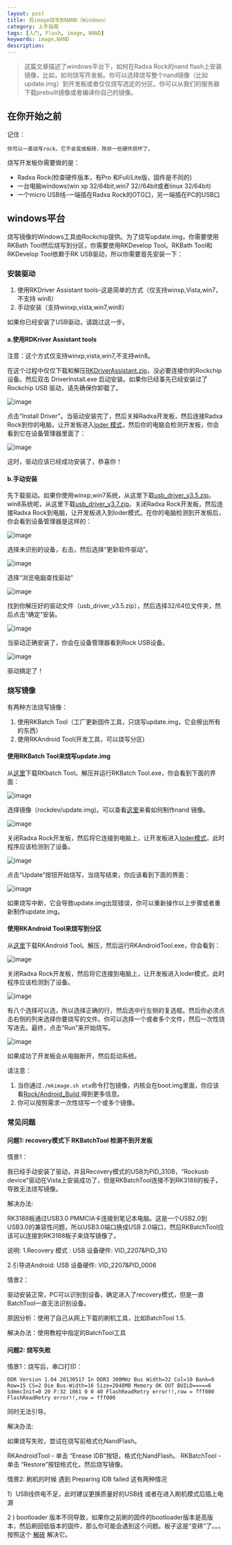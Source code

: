 ```yaml
---
layout: post
title: 将image烧写到NAND（Windows）
category: 上手指南
tags: [入门, Flash, image, NAND]
keywords: image,NAND
description: 
---
```


>这篇文章描述了windows平台下，如何在Radxa Rock的nand flash上安装镜像，比如，如何烧写开发板。你可以选择烧写整个nand镜像（比如update.img）到开发板或者仅仅烧写选定的分区。你可以从我们的服务器下载prebuilt镜像或者编译你自己的镜像。

##  在你开始之前

记住：

```
你可以一直烧写rock，它不会变成板砖，除非一些硬件损坏了。
```

烧写开发板你需要做的是：

- Radxa Rock(检查硬件版本，有Pro 和Full/Lite版，固件是不同的)
- 一台电脑windows(win xp 32/64bit,win7 32//64bit或者linux 32/64bit)
- 一个micro USB线-一端插在Radxa Rock的OTG口，另一端插在PC的USB口

## windows平台

烧写镜像的Windows工具由Rockchip提供。为了烧写update.img，你需要使用RKBath Tool然后烧写到分区，你需要使用RKDevelop Tool。RKBath Tool和RKDevelop Tool依赖于RK USB驱动，所以你需要首先安装一下：

### 安装驱动

1. 使用RKDriver Assistant tools-这是简单的方式（仅支持winxp,Vista,win7，不支持 win8）
2. 手动安装（支持winxp,vista,win7,win8）

如果你已经安装了USB驱动，请跳过这一步。

#### a.使用RDKriver Assistant tools

注意：这个方式仅支持winxp,vista,win7,不支持win8。

在这个过程中仅仅下载和解压[RKDriverAssistant.zip](http://dl.radxa.com/rock/tools/windows/RK_DriverAssitant.zip)，没必要连接你的Rockchip设备。然后双击 DriverInstall.exe 启动安装。如果你已经事先已经安装过了Rockchip USB 驱动，请先确保你卸载了。

![image](http://radxa.com/mw/images/b/ba/RK_Driver_Assistant_Install_Uninstall.jpg)

点击“Install Driver”。当驱动安装完了，然后关掉Radxa开发板，然后连接Radxa Rock到你的电脑，让开发板进入[loder 模式](http://radxa.com/Rock/Loader_mode)，然后你的电脑会检测开发板，你会看到它在设备管理器里面了：

![image](http://radxa.com/mw/images/2/2a/RK_Driver_Assistant_Install_Usb_driver.png)

这时，驱动应该已经成功安装了，恭喜你！

#### b.手动安装

先下载驱动。如果你使用winxp,win7系统，从这里下载[usb_driver_v3.5.zip](http://dl.radxa.com/rock/tools/windows/usb_driver_v3.5.zip)。 win8系统呢，从这里下载[usb_driver_v3.7.zip](http://dl.radxa.com/rock/tools/windows/Rockusb%20Driver%20v3.7.zip)。关闭Radxa Rock开发板，然后连接Radxa Rock到电脑，让开发板进入到loder模式。在你的电脑检测到开发板后，你会看到设备管理器是这样的：

![image](http://radxa.com/mw/images/4/44/Flash_image_1.jpg)

选择未识别的设备，右击，然后选择“更新软件驱动”。

![image](http://radxa.com/mw/images/a/a5/Flash_image_2.jpg)

选择“浏览电脑查找驱动”

![image](http://radxa.com/mw/images/4/43/Flash_image_2.5.jpg)

找到你解压好的驱动文件（usb_driver_v3.5.zip），然后选择32/64位文件夹，然后点击“确定”安装。

![image](http://radxa.com/mw/images/e/e9/Flash_image_3.jpg)

当驱动正确安装了，你会在设备管理器看到Rock USB设备。

![image](http://radxa.com/mw/images/6/66/Flash_image_6.jpg)

驱动搞定了！

### 烧写镜像

有两种方法烧写镜像：

1. 使用RKBatch Tool（工厂更新固件工具，只烧写update.img，它会擦出所有的东西）
2. 使用RKAndroid Tool(开发工具，可以烧写分区)

####  使用RKBatch Tool来烧写update.img

从[这里](http://dl.radxa.com/rock/tools/windows/RK_BatchTool_V1.7.zip)下载RKbatch Tool。解压并运行RKBatch Tool.exe，你会看到下面的界面：

![image](http://radxa.com/mw/images/1/18/Flash_image_7.jpg)

选择镜像（rockdev/update.img)。可以查看[这里](http://radxa.com/Rock/update.img)来看如何制作nand 镜像。

![image](http://radxa.com/mw/images/c/ca/Flash_image_8.jpg)

关闭Radxa Rock开发板，然后将它连接到电脑上，让开发板进入[loder模式][1]，此时程序应该检测到了设备。

![image](http://radxa.com/mw/images/5/59/Flash_image_9.jpg)

点击“Update”按钮开始烧写，当烧写结束，你应该看到下面的界面：

![image](http://radxa.com/mw/images/9/9a/Flash_image_10.jpg)

如果烧写中断，它会导致update.img出现错误，你可以重新操作以上步骤或者重新制作update.img。

#### 使用RKAndroid Tool来烧写到分区

从[这里](http://dl.radxa.com/rock/tools/windows/RKDevelopTool_v1.37.zip)下载RKAndroid Tool。解压，然后运行RKAndroidTool.exe，你会看到：

![image](http://radxa.com/mw/images/2/28/Rkandroidtool_flash_image_1.png)

关闭Radxa Rock开发板，然后将它连接到电脑上，让开发板进入loder模式，此时程序应该检测到了设备。

![image](http://radxa.com/mw/images/6/6d/Rkandroidtool_flash_image_2.png)

有八个选择可以选，所以选择正确的行，然后选中行左侧的复选框。然后你必须点击右侧的列来选择你要烧写的文件。你可以选择一个或者多个文件，然后一次性烧写进去。最终，点击“Run”来开始烧写。

![image](http://radxa.com/mw/images/c/ce/Rkandroidtool_flash_image_3.png)

如果成功了开发板会从电脑断开，然后启动系统。

请注意：

1. 当你通过`./mkimage.sh ota`命令打包镜像，内核会在boot.img里面，你应该看[Rock/Android_Build ](http://radxa.com/Rock/Android_Build)得到更多信息。
2. 你可以按照需求一次性烧写一个或多个镜像。

### 常见问题

#### 问题1:  recovery模式下 RKBatchTool 检测不到开发板

情景1：

我已经手动安装了驱动，并且Recovery模式的USB为PID_310B，“Rockusb device”驱动在Vista上安装成功了，但是RKBatchTool连接不到RK3188的板子，导致无法烧写镜像。

解决办法:

RK3188板通过USB3.0 PMMCIA卡连接到笔记本电脑。这是一个USB2.0到USB3.0的兼容性问题，所以USB3.0端口换成USB 2.0端口，然后RKBatchTool应该可以连接到RK3188板子来烧写镜像了。

说明:
1.Recovery 模式 : USB 设备硬件:  VID_2207&PID_310

2.引导进Android:  USB 设备硬件: VID_2207&PID_0006

情景2：

驱动安装正常，PC可以识别到设备，确定进入了recovery模式，但是一直BatchTool一直无法识别设备。

原因分析：使用了自己从网上下载的刷机工具，比如BatchTool 1.5.

解决办法：使用教程中指定的BatchTool工具

#### 问题2: 烧写失败
情景1：烧写后，串口打印：

```
DDR Version 1.04 20130517 In DDR3 300MHz Bus Width=32 Col=10 Bank=8 Row=15 CS=2 Die Bus-Width=16 Size=2048MB Memory OK OUT BUILD=====6 SdmmcInit=0 20 F:32 1061 0 0 40 FlashReadRetry error!!,row = fff000 FlashReadRetry error!!,row = fff000   
 ```
同时无法引导。


解决办法:

如果烧写失败，尝试在烧写前格式化NandFlash。

RKAndroidTool - 单击 “Erease IDB”按钮，格式化NandFlash。
RKBatchTool    - 单击 “Restore”按钮格式化，然后烧写镜像。

情景2: 刷机的时候 遇到 Preparing IDB failed
这有两种情况 

1）USB线供电不足，此时建议更换质量好的USB线 或者在进入刷机模式后插上电源

2 ) bootloader 版本不同导致，如果你之前刷的固件的bootloader版本是高版本，然后刷回低版本的固件，那么你可能会遇到这个问题。板子这是“变砖”了。。。按照这个 [解砖](/2015/07/20/umbrick-rock.html) 解决它。


[1]:/2014/12/31/enter-recovery-mode.html  

